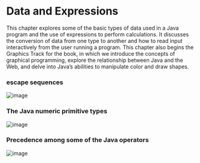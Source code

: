 # Data and Expressions

This chapter explores some of the basic types of data used in a Java program and the use of expressions to perform calculations. It discusses the conversion of data from one type to another and how to read input interactively from the user running a program. This chapter also begins the Graphics Track for the book, in which we
introduce the concepts of graphical programming, explore the relationship between Java and the Web, and delve into Java’s abilities to manipulate color and draw shapes.

### escape sequences

![image](https://user-images.githubusercontent.com/19383145/145279467-49aad3e2-b8eb-4455-9d5c-62580eff5bc3.png)

### The Java numeric primitive types

![image](https://user-images.githubusercontent.com/19383145/145281862-2d996274-960b-4841-bede-81ec829a21a3.png)

### Precedence among some of the Java operators

![image](https://user-images.githubusercontent.com/19383145/145282105-dcc71c0e-7986-4353-92e4-4084d16650c4.png)
